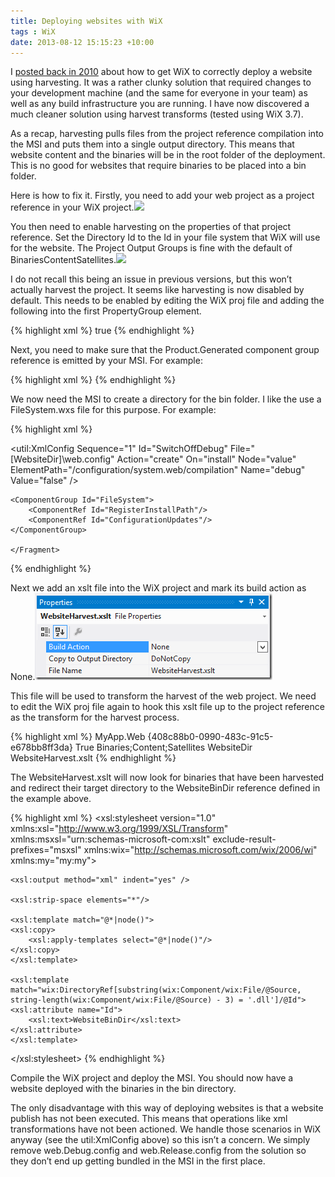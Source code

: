 ```yaml
---
title: Deploying websites with WiX
tags : WiX
date: 2013-08-12 15:15:23 +10:00
---
```


I [posted back in 2010][0] about how to get WiX to correctly deploy a website using harvesting. It was a rather clunky solution that required changes to your development machine (and the same for everyone in your team) as well as any build infrastructure you are running. I have now discovered a much cleaner solution using harvest transforms (tested using WiX 3.7).

As a recap, harvesting pulls files from the project reference compilation into the MSI and puts them into a single output directory. This means that website content and the binaries will be in the root folder of the deployment. This is no good for websites that require binaries to be placed into a bin folder. 

Here is how to fix it. Firstly, you need to add your web project as a project reference in your WiX project.![][1]

You then need to enable harvesting on the properties of that project reference. Set the Directory Id to the Id in your file system that WiX will use for the website. The Project Output Groups is fine with the default of BinariesContentSatellites.![][2]

I do not recall this being an issue in previous versions, but this won’t actually harvest the project. It seems like harvesting is now disabled by default. This needs to be enabled by editing the WiX proj file and adding the following into the first PropertyGroup element.

{% highlight xml %}
<EnableProjectHarvesting>true</EnableProjectHarvesting>
{% endhighlight %}

Next, you need to make sure that the Product.Generated component group reference is emitted by your MSI. For example:

{% highlight xml %}
<Feature Id="ProductFeature"
            Title="$(var.ShortProductName)"
            Level="1"
            ConfigurableDirectory="INSTALLDIR"
            AllowAdvertise="no"
            InstallDefault="local"
            Absent="disallow"
            Display="expand">
    <ComponentGroupRef Id="Product.Generated" />
</Feature>
{% endhighlight %}

We now need the MSI to create a directory for the bin folder. I like the use a FileSystem.wxs file for this purpose. For example:

{% highlight xml %}
<?xml version="1.0"
        encoding="utf-8"?>
<?include Definitions.wxi ?>
    
<Wix xmlns="http://schemas.microsoft.com/wix/2006/wi"
        xmlns:util="http://schemas.microsoft.com/wix/UtilExtension">
    <Fragment>
    <Directory Id="TARGETDIR"
                Name="SourceDir">
        <Directory Id="ProgramFilesFolder">
        <Directory Id="ProgramFilesCompany"
                    Name="$(var.CompanyName)">
            <Directory Id="INSTALLDIR"
                        Name="$(var.ShortProductName)">
            <Directory Id="WebsiteDir"
                        Name="Website">
                <Component Id="RegisterInstallPath"
                            Guid="127AC02A-79B9-590E-BDC4-4730E6366533">
                <RemoveFolder Id="RemoveProgramFilesCompany"
                                Directory="ProgramFilesCompany"
                                On="uninstall" />
                <RegistryValue Id="StoreInstallLocation"
                                Root='HKLM'
                                Key='Software\$(var.CompanyName)\$(var.ShortProductName)'
                                Name='InstallDir'
                                Action='write'
                                Type='string'
                                Value='[INSTALLDIR]' />
                </Component>
                <Component Id="ConfigurationUpdates" Guid="2C6E52CC-3492-4483-B5DE-FECC4F529FCA">
                <CreateFolder />
                <util:XmlConfig Sequence="1"
                                Id="SwitchOffDebug"
                                File="[WebsiteDir]\web.config"
                                Action="create"
                                On="install"
                                Node="value"
                                ElementPath="/configuration/system.web/compilation"
                                Name="debug"
                                Value="false" />
                </Component>
                <Directory Id="WebsiteBinDir"
                            Name="bin">
                </Directory>
            </Directory>
            <Directory Id="DatabaseDir"
                        Name="Database">
            </Directory>
            </Directory>
        </Directory>
        </Directory>
    </Directory>
    
    <ComponentGroup Id="FileSystem">
        <ComponentRef Id="RegisterInstallPath"/>
        <ComponentRef Id="ConfigurationUpdates"/>
    </ComponentGroup>
        
    </Fragment>
</Wix>
{% endhighlight %}

Next we add an xslt file into the WiX project and mark its build action as None.![image][3]

This file will be used to transform the harvest of the web project. We need to edit the WiX proj file again to hook this xslt file up to the project reference as the transform for the harvest process.

{% highlight xml %}
<ProjectReference Include="..\MyApp.Web\MyApp.Web.csproj">
    <Name>MyApp.Web</Name>
    <Project>{408c88b0-0990-483c-91c5-e678bb8ff3da}</Project>
    <Private>True</Private>
    <RefProjectOutputGroups>Binaries;Content;Satellites</RefProjectOutputGroups>
    <RefTargetDir>WebsiteDir</RefTargetDir>
    <Transforms>WebsiteHarvest.xslt</Transforms>
</ProjectReference>
{% endhighlight %}

The WebsiteHarvest.xslt will now look for binaries that have been harvested and redirect their target directory to the WebsiteBinDir reference defined in the example above.

{% highlight xml %}
<xsl:stylesheet version="1.0"
            xmlns:xsl="http://www.w3.org/1999/XSL/Transform"
            xmlns:msxsl="urn:schemas-microsoft-com:xslt"
            exclude-result-prefixes="msxsl"
            xmlns:wix="http://schemas.microsoft.com/wix/2006/wi"
            xmlns:my="my:my">
    
    <xsl:output method="xml" indent="yes" />
    
    <xsl:strip-space elements="*"/>
    
    <xsl:template match="@*|node()">
    <xsl:copy>
        <xsl:apply-templates select="@*|node()"/>
    </xsl:copy>
    </xsl:template>
    
    <xsl:template match="wix:DirectoryRef[substring(wix:Component/wix:File/@Source, string-length(wix:Component/wix:File/@Source) - 3) = '.dll']/@Id">
    <xsl:attribute name="Id">
        <xsl:text>WebsiteBinDir</xsl:text>
    </xsl:attribute>
    </xsl:template>
</xsl:stylesheet>
{% endhighlight %}

Compile the WiX project and deploy the MSI. You should now have a website deployed with the binaries in the bin directory. 

The only disadvantage with this way of deploying websites is that a website publish has not been executed. This means that operations like xml transformations have not been actioned. We handle those scenarios in WiX anyway (see the util:XmlConfig above) so this isn’t a concern. We simply remove web.Debug.config and web.Release.config from the solution so they don’t end up getting bundled in the MSI in the first place.

[0]: /2010/06/22/wix-heat-extension-to-deploy-web-projects-to-the-bin-directory/
[1]: /files/image_13.png
[2]: /files/ScreenShot023.png
[3]: /files/image_157.png
